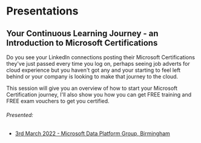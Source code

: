 # Presentations

## Your Continuous Learning Journey - an Introduction to Microsoft Certifications

Do you see your LinkedIn connections posting their Microsoft Certifications they've just passed every time you log on, perhaps seeing job adverts for cloud experience but you haven't got any and your starting to feel left behind or your company is looking to make that journey to the cloud.

This session will give you an overview of how to start your Microsoft Certification journey, I'll also show you how you can get FREE training and FREE exam vouchers to get you certified.

###### Presented:

* [3rd March 2022 - Microsoft Data Platform Group, Birmingham](https://www.meetup.com/MicrosoftDataPlatformBirmingham/events/284048947/ "Microsoft Data Platform Group, Birmingham")
  
